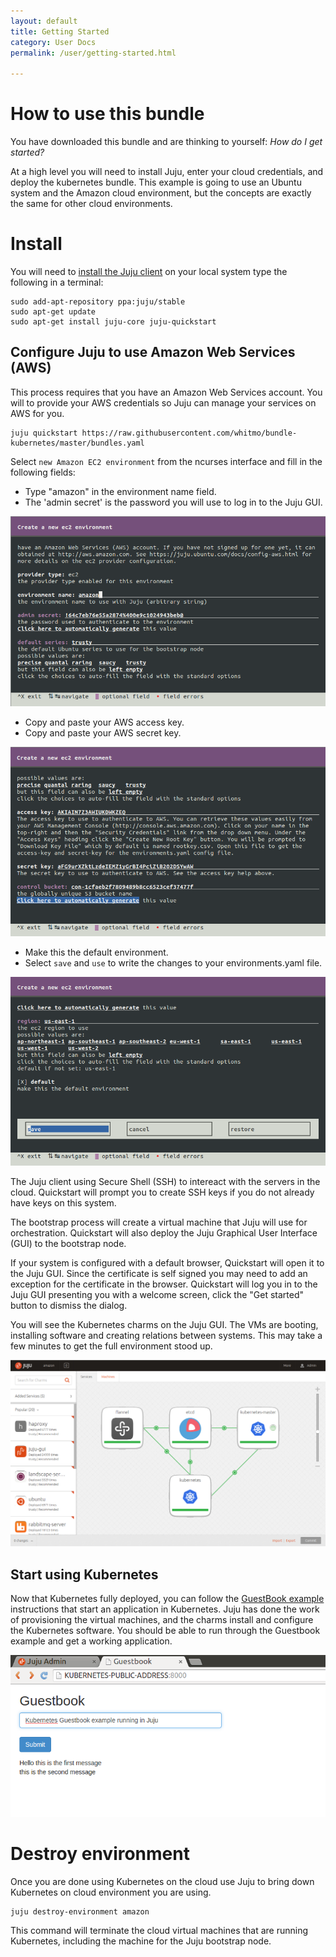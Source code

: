 ```yaml
---
layout: default
title: Getting Started
category: User Docs
permalink: /user/getting-started.html

---
```


# How to use this bundle

You have downloaded this bundle and are thinking to yourself:
*How do I get started?*

At a high level you will need to install Juju, enter your cloud credentials,
and deploy the kubernetes bundle.  This example is going to use an Ubuntu
system and the Amazon cloud environment, but the concepts are exactly the same
for other cloud environments.

# Install

You will need to [install the Juju client](https://juju.ubuntu.com/install) on
your local system type the following in a terminal:

    sudo add-apt-repository ppa:juju/stable
    sudo apt-get update
    sudo apt-get install juju-core juju-quickstart

## Configure Juju to use Amazon Web Services (AWS)

This process requires that you have an Amazon Web Services account.  You will
to provide your AWS credentials so Juju can manage your services on AWS for you.

    juju quickstart https://raw.githubusercontent.com/whitmo/bundle-kubernetes/master/bundles.yaml

Select `new Amazon EC2 environment` from the ncurses interface and fill in the
following fields:

- Type "amazon" in the environment name field.
- The 'admin secret' is the password you will use to log in to the Juju GUI.

![juju quickstart](images/quickstart1.png)

- Copy and paste your AWS access key.
- Copy and paste your AWS secret key.

![juju quickstart](images/quickstart2.png)

- Make this the default environment.
- Select `save` and `use` to write the changes to your environments.yaml file.

![juju quickstart](images/quickstart3.png)


The Juju client using Secure Shell (SSH) to intereact with the servers in the
cloud.  Quickstart will prompt you to create SSH keys if you do not already
have keys on this system.

The bootstrap process will create a virtual machine that Juju will use
for orchestration.  Quickstart will also deploy the Juju Graphical
User Interface (GUI) to the bootstrap node.

If your system is configured with a default browser, Quickstart will
open it to the Juju GUI.  Since the certificate is self signed you may
need to add an exception for the certificate in the browser.
Quickstart will log you in to the Juju GUI presenting you with a
welcome screen, click the "Get started" button to dismiss the dialog.

You will see the Kubernetes charms on the Juju GUI. The VMs are booting,
installing software and creating relations between systems.  This may take a
few minutes to get the full environment stood up.

![juju gui](images/kubernetes-bundle-juju-gui.png)

## Start using Kubernetes

Now that Kubernetes fully deployed, you can follow the
[GuestBook example](Guestbook_how_to.md) instructions that start an
application in Kubernetes. Juju has done the work of provisioning the
virtual machines, and the charms install and configure the Kubernetes
software.  You should be able to run through the Guestbook example and
get a working application.

![kubernetes guestbook example](images/guestbook.png)

# Destroy environment

Once you are done using Kubernetes on the cloud use Juju to bring down
Kubernetes on cloud environment you are using.

    juju destroy-environment amazon

This command will terminate the cloud virtual machines that are running
Kubernetes, including the machine for the Juju bootstrap node.
